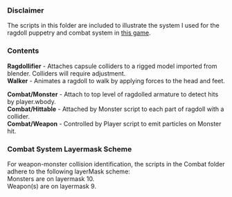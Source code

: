 ### Disclaimer ###
The scripts in this folder are included to illustrate the system I used for the ragdoll puppetry and combat system in [this game](https://fishlicka.itch.io/schwing).  

### Contents ###
**Ragdollifier** - Attaches capsule colliders to a rigged model imported from blender. Colliders will require adjustment.  
**Walker** - Animates a ragdoll to walk by applying forces to the head and feet.  

**Combat/Monster** - Attach to top level of ragdolled armature to detect hits by player.wbody.  
**Combat/Hittable** - Attached by Monster script to each part of ragdoll with a collider.  
**Combat/Weapon** - Controlled by Player script to emit particles on Monster hit.  

### Combat System Layermask Scheme ###
For weapon-monster collision identification, the scripts in the Combat folder adhere to the following layerMask scheme:  
Monsters are on layermask 10.  
Weapon(s) are on layermask 9.  